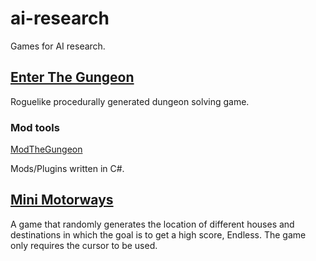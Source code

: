 # ai-research
Games for AI research.

## [Enter The Gungeon](https://store.steampowered.com/app/311690/Enter_the_Gungeon/)

Roguelike procedurally generated dungeon solving game.

### Mod tools
[ModTheGungeon](https://modthegungeon.eu/)

Mods/Plugins written in C#.

## [Mini Motorways](https://store.steampowered.com/app/1127500/Mini_Motorways/)

A game that randomly generates the location of different houses and destinations in which the goal is to get a high score, Endless.
The game only requires the cursor to be used.
